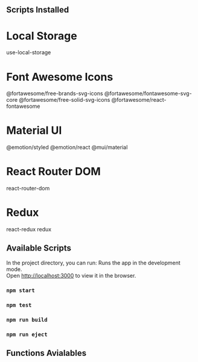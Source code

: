 ## Scripts Installed

# Local Storage
use-local-storage

# Font Awesome Icons
@fortawesome/free-brands-svg-icons
@fortawesome/fontawesome-svg-core
@fortawesome/free-solid-svg-icons
@fortawesome/react-fontawesome

# Material UI
@emotion/styled
@emotion/react
@mui/material

# React Router DOM
react-router-dom

# Redux
react-redux
redux


## Available Scripts
In the project directory, you can run:
Runs the app in the development mode.\
Open [http://localhost:3000](http://localhost:3000) to view it in the browser.
### `npm start`
### `npm test`
### `npm run build`
### `npm run eject`


## Functions Avialables
